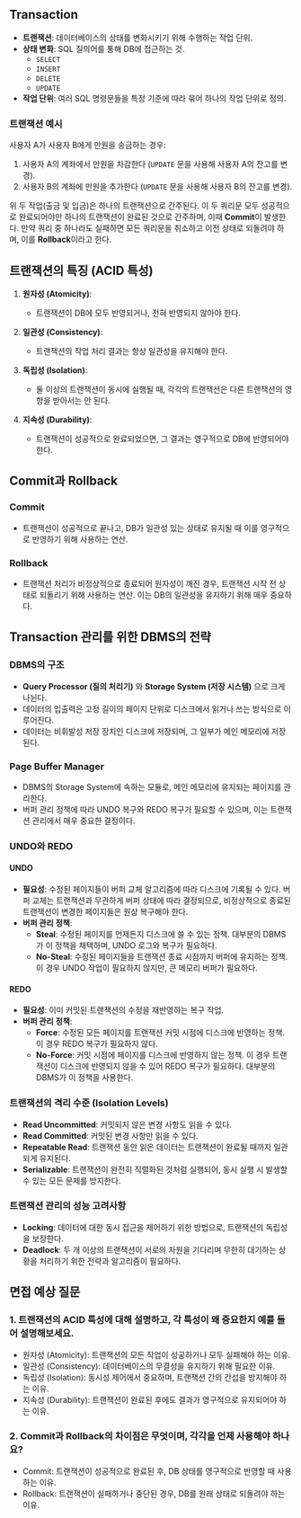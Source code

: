 ## Transaction

- **트랜잭션**: 데이터베이스의 상태를 변화시키기 위해 수행하는 작업 단위.
- **상태 변화**: SQL 질의어를 통해 DB에 접근하는 것.
  - `SELECT`
  - `INSERT`
  - `DELETE`
  - `UPDATE`
- **작업 단위**: 여러 SQL 명령문들을 특정 기준에 따라 묶어 하나의 작업 단위로 정의.

### 트랜잭션 예시

사용자 A가 사용자 B에게 만원을 송금하는 경우:
1. 사용자 A의 계좌에서 만원을 차감한다 (`UPDATE` 문을 사용해 사용자 A의 잔고를 변경).
2. 사용자 B의 계좌에 만원을 추가한다 (`UPDATE` 문을 사용해 사용자 B의 잔고를 변경).

위 두 작업(출금 및 입금)은 하나의 트랜잭션으로 간주된다. 
이 두 쿼리문 모두 성공적으로 완료되어야만 하나의 트랜잭션이 완료된 것으로 간주하며, 이때 **Commit**이 발생한다. 
만약 쿼리 중 하나라도 실패하면 모든 쿼리문을 취소하고 이전 상태로 되돌려야 하며, 이를 **Rollback**이라고 한다.

## 트랜잭션의 특징 (ACID 특성)

1. **원자성 (Atomicity)**: 
   - 트랜잭션이 DB에 모두 반영되거나, 전혀 반영되지 않아야 한다.

2. **일관성 (Consistency)**: 
   - 트랜잭션의 작업 처리 결과는 항상 일관성을 유지해야 한다.

3. **독립성 (Isolation)**: 
   - 둘 이상의 트랜잭션이 동시에 실행될 때, 각각의 트랜잭션은 다른 트랜잭션의 영향을 받아서는 안 된다.

4. **지속성 (Durability)**: 
   - 트랜잭션이 성공적으로 완료되었으면, 그 결과는 영구적으로 DB에 반영되어야 한다.

## Commit과 Rollback

### Commit
- 트랜잭션이 성공적으로 끝나고, DB가 일관성 있는 상태로 유지될 때 이를 영구적으로 반영하기 위해 사용하는 연산.

### Rollback
- 트랜잭션 처리가 비정상적으로 종료되어 원자성이 깨진 경우, 트랜잭션 시작 전 상태로 되돌리기 위해 사용하는 연산. 이는 DB의 일관성을 유지하기 위해 매우 중요하다.

## Transaction 관리를 위한 DBMS의 전략

### DBMS의 구조
- **Query Processor (질의 처리기)** 와 **Storage System (저장 시스템)** 으로 크게 나뉜다.
- 데이터의 입출력은 고정 길이의 페이지 단위로 디스크에서 읽거나 쓰는 방식으로 이루어진다.
- 데이터는 비휘발성 저장 장치인 디스크에 저장되며, 그 일부가 메인 메모리에 저장된다.

### Page Buffer Manager
- DBMS의 Storage System에 속하는 모듈로, 메인 메모리에 유지되는 페이지를 관리한다.
- 버퍼 관리 정책에 따라 UNDO 복구와 REDO 복구가 필요할 수 있으며, 이는 트랜잭션 관리에서 매우 중요한 결정이다.

### UNDO와 REDO

#### UNDO
- **필요성**: 수정된 페이지들이 버퍼 교체 알고리즘에 따라 디스크에 기록될 수 있다. 버퍼 교체는 트랜잭션과 무관하게 버퍼 상태에 따라 결정되므로, 비정상적으로 종료된 트랜잭션이 변경한 페이지들은 원상 복구해야 한다.
- **버퍼 관리 정책**:
  - **Steal**: 수정된 페이지를 언제든지 디스크에 쓸 수 있는 정책.
   대부분의 DBMS가 이 정책을 채택하며, UNDO 로그와 복구가 필요하다.
  - **No-Steal**: 수정된 페이지들을 트랜잭션 종료 시점까지 버퍼에 유지하는 정책. 이 경우 UNDO 작업이 필요하지 않지만, 큰 메모리 버퍼가 필요하다.

#### REDO
- **필요성**: 이미 커밋된 트랜잭션의 수정을 재반영하는 복구 작업.
- **버퍼 관리 정책**:
  - **Force**: 수정된 모든 페이지를 트랜잭션 커밋 시점에 디스크에 반영하는 정책. 이 경우 REDO 복구가 필요하지 않다.
  - **No-Force**: 커밋 시점에 페이지를 디스크에 반영하지 않는 정책. 이 경우 트랜잭션이 디스크에 반영되지 않을 수 있어 REDO 복구가 필요하다. 대부분의 DBMS가 이 정책을 사용한다.

### 트랜잭션의 격리 수준 (Isolation Levels)
- **Read Uncommitted**: 커밋되지 않은 변경 사항도 읽을 수 있다.
- **Read Committed**: 커밋된 변경 사항만 읽을 수 있다.
- **Repeatable Read**: 트랜잭션 동안 읽은 데이터는 트랜잭션이 완료될 때까지 일관되게 유지된다.
- **Serializable**: 트랜잭션이 완전히 직렬화된 것처럼 실행되어, 동시 실행 시 발생할 수 있는 모든 문제를 방지한다.

### 트랜잭션 관리의 성능 고려사항
- **Locking**: 데이터에 대한 동시 접근을 제어하기 위한 방법으로, 트랜잭션의 독립성을 보장한다.
- **Deadlock**: 두 개 이상의 트랜잭션이 서로의 자원을 기다리며 무한히 대기하는 상황을 처리하기 위한 전략과 알고리즘이 필요하다.


## 면접 예상 질문
### 1. 트랜잭션의 ACID 특성에 대해 설명하고, 각 특성이 왜 중요한지 예를 들어 설명해보세요.
- 원자성 (Atomicity): 트랜잭션의 모든 작업이 성공하거나 모두 실패해야 하는 이유.
- 일관성 (Consistency): 데이터베이스의 무결성을 유지하기 위해 필요한 이유.
- 독립성 (Isolation): 동시성 제어에서 중요하며, 트랜잭션 간의 간섭을 방지해야 하는 이유.
- 지속성 (Durability): 트랜잭션이 완료된 후에도 결과가 영구적으로 유지되어야 하는 이유.

### 2. Commit과 Rollback의 차이점은 무엇이며, 각각을 언제 사용해야 하나요?
- Commit: 트랜잭션이 성공적으로 완료된 후, DB 상태를 영구적으로 반영할 때 사용하는 이유.
- Rollback: 트랜잭션이 실패하거나 중단된 경우, DB를 원래 상태로 되돌려야 하는 이유.
